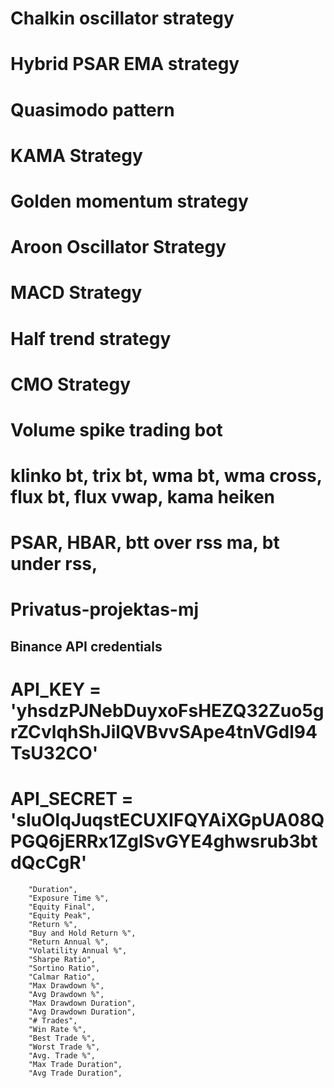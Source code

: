 # Chalkin oscillator strategy
# Hybrid PSAR EMA strategy
# Quasimodo pattern 
# KAMA Strategy
# Golden momentum strategy 
# Aroon Oscillator Strategy
# MACD Strategy
# Half trend strategy
# CMO Strategy
# Volume spike trading bot
# klinko bt, trix bt, wma bt, wma cross, flux bt, flux vwap, kama heiken
# PSAR, HBAR, btt over rss ma, bt under rss, 
# Privatus-projektas-mj

## Binance API credentials
# API_KEY = 'yhsdzPJNebDuyxoFsHEZQ32Zuo5grZCvlqhShJilQVBvvSApe4tnVGdl94TsU32CO'
# API_SECRET = 'sluOlqJuqstECUXIFQYAiXGpUA08QPGQ6jERRx1ZglSvGYE4ghwsrub3btdQcCgR'
        "Duration",
        "Exposure Time %",
        "Equity Final",
        "Equity Peak",
        "Return %",
        "Buy and Hold Return %",
        "Return Annual %",
        "Volatility Annual %",
        "Sharpe Ratio",
        "Sortino Ratio",
        "Calmar Ratio",
        "Max Drawdown %",
        "Avg Drawdown %",
        "Max Drawdown Duration",
        "Avg Drawdown Duration",
        "# Trades",
        "Win Rate %",
        "Best Trade %",
        "Worst Trade %",
        "Avg. Trade %",
        "Max Trade Duration",
        "Avg Trade Duration",